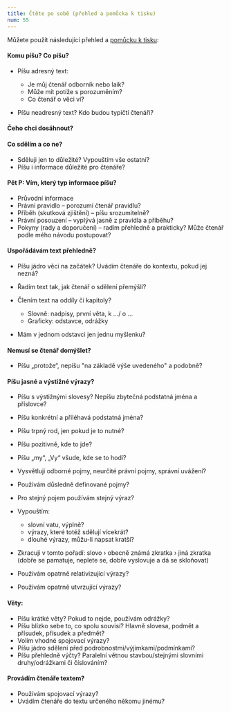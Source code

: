 ```yaml
---
title: Čtěte po sobě (přehled a pomůcka k tisku)
num: 55
---
```

Můžete použít následující přehled a [pomůcku k tisku](https://www.ochrance.cz/uploads-import/ESO/p%C5%99%C3%ADru%C4%8Dka/Prirucka%20srozumitelneho%20psani%20A4.pdf):

#### Komu píšu? Co píšu?

* Píšu adresný text:

  * Je můj čtenář odborník nebo laik?
  * Může mít potíže s porozuměním?
  * Co čtenář o věci ví?
* Píšu neadresný text? Kdo budou typičtí čtenáři?

#### Čeho chci dosáhnout?

#### Co sdělím a co ne?

* Sděluji jen to důležité? Vypouštím vše ostatní?
* Píšu i informace důležité pro čtenáře?

#### Pět P: Vím, který typ informace píšu?

* Průvodní informace
* Právní pravidlo – porozumí čtenář pravidlu?
* Příběh (skutková zjištění) – píšu srozumitelně?
* Právní posouzení – vyplývá jasně z pravidla a příběhu?
* Pokyny (rady a doporučení) – radím přehledně a prakticky? Může čtenář podle mého návodu postupovat?

#### Uspořádávám text přehledně?

* Píšu jádro věci na začátek? Uvádím čtenáře do kontextu, pokud jej nezná?
* Řadím text tak, jak čtenář o sdělení přemýšlí?
* Člením text na oddíly či kapitoly?

  * Slovně: nadpisy, první věta, k .../ o ...
  * Graficky: odstavce, odrážky
* Mám v jednom odstavci jen jednu myšlenku?

#### Nemusí se čtenář domýšlet?

* Píšu „protože“, nepíšu "na základě výše uvedeného" a podobně?

#### Píšu jasné a výstižné výrazy?

* Píšu s výstižnými slovesy? Nepíšu zbytečná podstatná jména a příslovce?
* Píšu konkrétní a přiléhavá podstatná jména?
* Píšu trpný rod, jen pokud je to nutné?
* Píšu pozitivně, kde to jde?
* Píšu „my“, „Vy“ všude, kde se to hodí?
* Vysvětluji odborné pojmy, neurčité právní pojmy, správní uvážení?
* Používám důsledně definované pojmy?
* Pro stejný pojem používám stejný výraz?
* Vypouštím:

  * slovní vatu, výplně?
  * výrazy, které totéž sdělují vícekrát?
  * dlouhé výrazy, můžu-li napsat kratší?
* Zkracuji v tomto pořadí: slovo › obecně známá zkratka › jiná zkratka (dobře se pamatuje, neplete se, dobře vyslovuje a dá se skloňovat)
* Používám opatrně relativizující výrazy?
* Používám opatrně utvrzující výrazy?

#### Věty:

* Píšu krátké věty? Pokud to nejde, používám odrážky?
* Píšu blízko sebe to, co spolu souvisí? Hlavně slovesa, podmět a přísudek, přísudek a předmět?
* Volím vhodné spojovací výrazy?
* Píšu jádro sdělení před podrobnostmi/výjimkami/podmínkami?
* Píšu přehledně výčty? Paralelní větnou stavbou/stejnými slovními druhy/odrážkami či číslováním?

#### Provádím čtenáře textem?

* Používám spojovací výrazy?
* Uvádím čtenáře do textu určeného někomu jinému?
